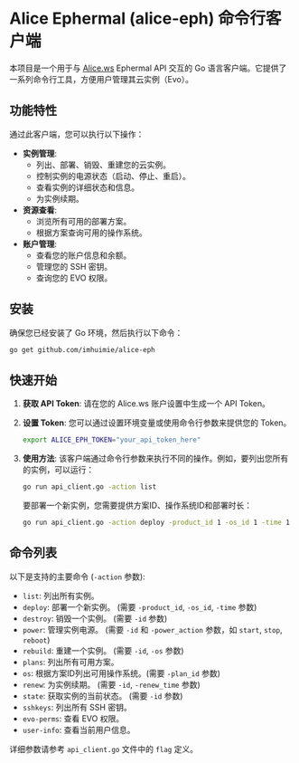 # Alice Ephermal (alice-eph) 命令行客户端

本项目是一个用于与 [Alice.ws](https://app.alice.ws/) Ephermal API 交互的 Go 语言客户端。它提供了一系列命令行工具，方便用户管理其云实例（Evo）。

## 功能特性

通过此客户端，您可以执行以下操作：

*   **实例管理**:
    *   列出、部署、销毁、重建您的云实例。
    *   控制实例的电源状态（启动、停止、重启）。
    *   查看实例的详细状态和信息。
    *   为实例续期。
*   **资源查看**:
    *   浏览所有可用的部署方案。
    *   根据方案查询可用的操作系统。
*   **账户管理**:
    *   查看您的账户信息和余额。
    *   管理您的 SSH 密钥。
    *   查询您的 EVO 权限。

## 安装

确保您已经安装了 Go 环境，然后执行以下命令：

```bash
go get github.com/imhuimie/alice-eph
```

## 快速开始

1.  **获取 API Token**:
    请在您的 Alice.ws 账户设置中生成一个 API Token。

2.  **设置 Token**:
    您可以通过设置环境变量或使用命令行参数来提供您的 Token。

    ```bash
    export ALICE_EPH_TOKEN="your_api_token_here"
    ```

3.  **使用方法**:
    该客户端通过命令行参数来执行不同的操作。例如，要列出您所有的实例，可以运行：

    ```bash
    go run api_client.go -action list
    ```

    要部署一个新实例，您需要提供方案ID、操作系统ID和部署时长：

    ```bash
    go run api_client.go -action deploy -product_id 1 -os_id 1 -time 1
    ```

## 命令列表

以下是支持的主要命令 (`-action` 参数):

*   `list`: 列出所有实例。
*   `deploy`: 部署一个新实例。 (需要 `-product_id`, `-os_id`, `-time` 参数)
*   `destroy`: 销毁一个实例。 (需要 `-id` 参数)
*   `power`: 管理实例电源。 (需要 `-id` 和 `-power_action` 参数，如 `start`, `stop`, `reboot`)
*   `rebuild`: 重建一个实例。 (需要 `-id`, `-os` 参数)
*   `plans`: 列出所有可用方案。
*   `os`: 根据方案ID列出可用操作系统。(需要 `-plan_id` 参数)
*   `renew`: 为实例续期。 (需要 `-id`, `-renew_time` 参数)
*   `state`: 获取实例的当前状态。 (需要 `-id` 参数)
*   `sshkeys`: 列出所有 SSH 密钥。
*   `evo-perms`: 查看 EVO 权限。
*   `user-info`: 查看当前用户信息。

详细参数请参考 `api_client.go` 文件中的 `flag` 定义。